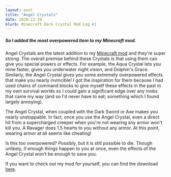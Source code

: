 ```yaml
---
layout: post
title: "Angel Crystals"
date: 2020-12-29
blurb: Minecraft Dark Crystal Mod Log #1
---
```


##### So I added the most overpowered item to my Minecraft mod.

Angel Crystals are the latest addition to my [Minecraft mod](https://www.curseforge.com/minecraft/mc-mods/dark-crystal) and they're super strong. The overall premise behind these Crystals is that using them can give you special powers or effects. For example, the Aqua Crystal lets you mine faster, gives you underwater night vision, and Dolphin's Grace. Similarly, the Angel Crystal gives you some extremely overpowered effects that make you nearly invincible! I got the inspiration for them because I had used chains of command blocks to give myself these effects in the past in my own survival worlds so I could gain a significant edge over any mobs that came my way (and so I'd never have to eat; something which I found largely annoying).

The Angel Crystal, when coupled with the Dark Sword or Axe makes you nearly unstoppable. In fact, once you use the Angel Crystal, even a direct hit from a supercharged creeper when you're not wearing any armor won't kill you. A Ravager does 1.5 hearts to you without any armor. At this point, wearing armor at all seems like cheating!

Is this too overpowered? Possibly, but it is still possible to die. Though unlikely, if enough things happen to you at once, even the effects of the Angel Crystal won't be enough to save you.

If you want to check out my mod for yourself, you can find the download [here](https://www.curseforge.com/minecraft/mc-mods/dark-crystal).
